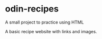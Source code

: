 # odin-recipes
A small project to practice using HTML

 A basic recipe website with links and images.

